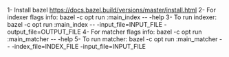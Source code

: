 1- Install bazel https://docs.bazel.build/versions/master/install.html
2- For indexer flags info: bazel -c opt run :main_index -- -help
3- To run indexer: bazel -c opt run :main_index -- -input_file=INPUT_FILE -output_file=OUTPUT_FILE
4- For matcher flags info: bazel -c opt run :main_matcher -- -help
5- To run matcher: bazel -c opt run :main_matcher -- -index_file=INDEX_FILE -input_file=INPUT_FILE
